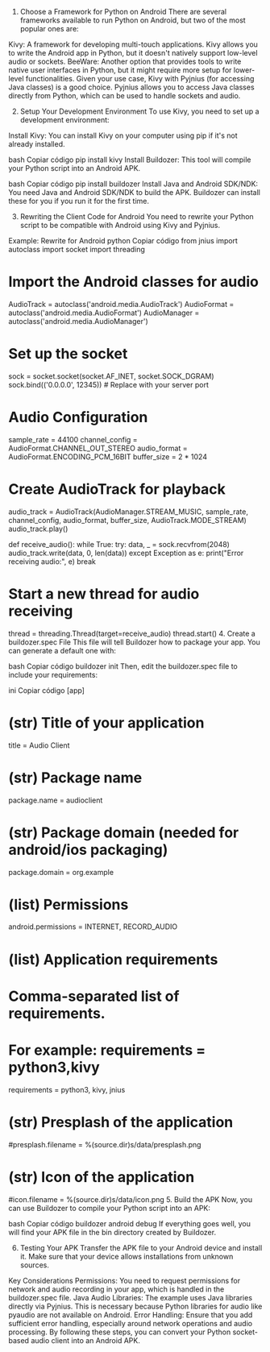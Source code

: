 1. Choose a Framework for Python on Android
There are several frameworks available to run Python on Android, but two of the most popular ones are:

Kivy: A framework for developing multi-touch applications. Kivy allows you to write the Android app in Python, but it doesn't natively support low-level audio or sockets.
BeeWare: Another option that provides tools to write native user interfaces in Python, but it might require more setup for lower-level functionalities.
Given your use case, Kivy with Pyjnius (for accessing Java classes) is a good choice. Pyjnius allows you to access Java classes directly from Python, which can be used to handle sockets and audio.

2. Setup Your Development Environment
To use Kivy, you need to set up a development environment:

Install Kivy: You can install Kivy on your computer using pip if it's not already installed.

bash
Copiar código
pip install kivy
Install Buildozer: This tool will compile your Python script into an Android APK.

bash
Copiar código
pip install buildozer
Install Java and Android SDK/NDK: You need Java and Android SDK/NDK to build the APK. Buildozer can install these for you if you run it for the first time.

3. Rewriting the Client Code for Android
You need to rewrite your Python script to be compatible with Android using Kivy and Pyjnius.

Example: Rewrite for Android
python
Copiar código
from jnius import autoclass
import socket
import threading

# Import the Android classes for audio
AudioTrack = autoclass('android.media.AudioTrack')
AudioFormat = autoclass('android.media.AudioFormat')
AudioManager = autoclass('android.media.AudioManager')

# Set up the socket
sock = socket.socket(socket.AF_INET, socket.SOCK_DGRAM)
sock.bind(('0.0.0.0', 12345))  # Replace with your server port

# Audio Configuration
sample_rate = 44100
channel_config = AudioFormat.CHANNEL_OUT_STEREO
audio_format = AudioFormat.ENCODING_PCM_16BIT
buffer_size = 2 * 1024

# Create AudioTrack for playback
audio_track = AudioTrack(AudioManager.STREAM_MUSIC, sample_rate, channel_config,
                         audio_format, buffer_size, AudioTrack.MODE_STREAM)
audio_track.play()

def receive_audio():
    while True:
        try:
            data, _ = sock.recvfrom(2048)
            audio_track.write(data, 0, len(data))
        except Exception as e:
            print("Error receiving audio:", e)
            break

# Start a new thread for audio receiving
thread = threading.Thread(target=receive_audio)
thread.start()
4. Create a buildozer.spec File
This file will tell Buildozer how to package your app. You can generate a default one with:

bash
Copiar código
buildozer init
Then, edit the buildozer.spec file to include your requirements:

ini
Copiar código
[app]
# (str) Title of your application
title = Audio Client

# (str) Package name
package.name = audioclient

# (str) Package domain (needed for android/ios packaging)
package.domain = org.example

# (list) Permissions
android.permissions = INTERNET, RECORD_AUDIO

# (list) Application requirements
# Comma-separated list of requirements. 
# For example: requirements = python3,kivy
requirements = python3, kivy, jnius

# (str) Presplash of the application
#presplash.filename = %(source.dir)s/data/presplash.png

# (str) Icon of the application
#icon.filename = %(source.dir)s/data/icon.png
5. Build the APK
Now, you can use Buildozer to compile your Python script into an APK:

bash
Copiar código
buildozer android debug
If everything goes well, you will find your APK file in the bin directory created by Buildozer.

6. Testing Your APK
Transfer the APK file to your Android device and install it. Make sure that your device allows installations from unknown sources.

Key Considerations
Permissions: You need to request permissions for network and audio recording in your app, which is handled in the buildozer.spec file.
Java Audio Libraries: The example uses Java libraries directly via Pyjnius. This is necessary because Python libraries for audio like pyaudio are not available on Android.
Error Handling: Ensure that you add sufficient error handling, especially around network operations and audio processing.
By following these steps, you can convert your Python socket-based audio client into an Android APK.
